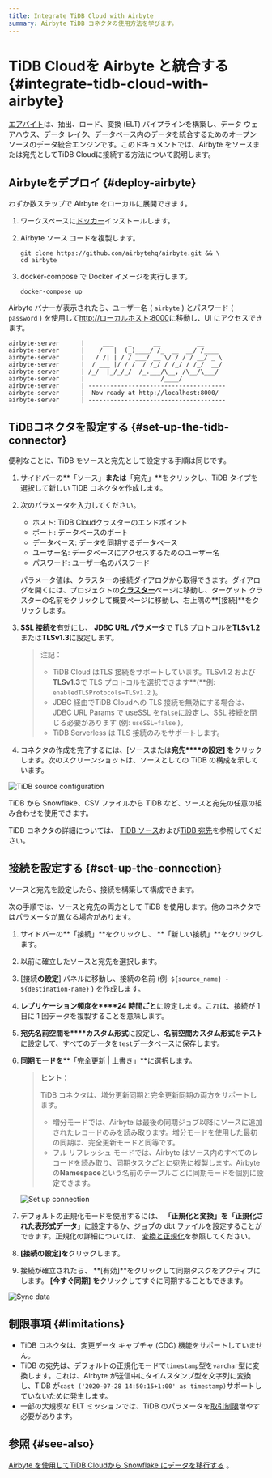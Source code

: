 ```yaml
---
title: Integrate TiDB Cloud with Airbyte
summary: Airbyte TiDB コネクタの使用方法を学びます。
---
```


# TiDB Cloudを Airbyte と統合する {#integrate-tidb-cloud-with-airbyte}

[エアバイト](https://airbyte.com/)は、抽出、ロード、変換 (ELT) パイプラインを構築し、データ ウェアハウス、データ レイク、データベース内のデータを統合するためのオープン ソースのデータ統合エンジンです。このドキュメントでは、Airbyte をソースまたは宛先としてTiDB Cloudに接続する方法について説明します。

## Airbyteをデプロイ {#deploy-airbyte}

わずか数ステップで Airbyte をローカルに展開できます。

1.  ワークスペースに[ドッカー](https://www.docker.com/products/docker-desktop)インストールします。

2.  Airbyte ソース コードを複製します。

    ```shell
    git clone https://github.com/airbytehq/airbyte.git && \
    cd airbyte
    ```

3.  docker-compose で Docker イメージを実行します。

    ```shell
    docker-compose up
    ```

Airbyte バナーが表示されたら、ユーザー名 ( `airbyte` ) とパスワード ( `password` ) を使用して[http://ローカルホスト:8000](http://localhost:8000)に移動し、UI にアクセスできます。

    airbyte-server      |     ___    _      __          __
    airbyte-server      |    /   |  (_)____/ /_  __  __/ /____
    airbyte-server      |   / /| | / / ___/ __ \/ / / / __/ _ \
    airbyte-server      |  / ___ |/ / /  / /_/ / /_/ / /_/  __/
    airbyte-server      | /_/  |_/_/_/  /_.___/\__, /\__/\___/
    airbyte-server      |                     /____/
    airbyte-server      | --------------------------------------
    airbyte-server      |  Now ready at http://localhost:8000/
    airbyte-server      | --------------------------------------

## TiDBコネクタを設定する {#set-up-the-tidb-connector}

便利なことに、TiDB をソースと宛先として設定する手順は同じです。

1.  サイドバーの**「ソース」**または**「宛先」**をクリックし、TiDB タイプを選択して新しい TiDB コネクタを作成します。

2.  次のパラメータを入力してください。

    -   ホスト: TiDB Cloudクラスターのエンドポイント
    -   ポート: データベースのポート
    -   データベース: データを同期するデータベース
    -   ユーザー名: データベースにアクセスするためのユーザー名
    -   パスワード: ユーザー名のパスワード

    パラメータ値は、クラスターの接続ダイアログから取得できます。ダイアログを開くには、プロジェクトの[**クラスター**](https://tidbcloud.com/console/clusters)ページに移動し、ターゲット クラスターの名前をクリックして概要ページに移動し、右上隅の**[接続]**をクリックします。

3.  **SSL 接続を**有効にし、 **JDBC URL パラメータ**で TLS プロトコルを**TLSv1.2**または**TLSv1.3**に設定します。

    > 注記：
    >
    > -   TiDB Cloud はTLS 接続をサポートしています。TLSv1.2 および**TLSv1.3**で TLS プロトコルを選択できます**(**例: `enabledTLSProtocols=TLSv1.2` )。
    > -   JDBC 経由でTiDB Cloudへの TLS 接続を無効にする場合は、JDBC URL Params で useSSL を`false`に設定し、SSL 接続を閉じる必要があります (例: `useSSL=false` )。
    > -   TiDB Serverless は TLS 接続のみをサポートします。

4.  コネクタの作成を完了するには、[ソースまたは**宛先****の設定] を**クリックします。次のスクリーンショットは、ソースとしての TiDB の構成を示しています。

![TiDB source configuration](https://download.pingcap.com/images/docs/tidb-cloud/integration-airbyte-parameters.jpg)

TiDB から Snowflake、CSV ファイルから TiDB など、ソースと宛先の任意の組み合わせを使用できます。

TiDB コネクタの詳細については、 [TiDB ソース](https://docs.airbyte.com/integrations/sources/tidb)および[TiDB 宛先](https://docs.airbyte.com/integrations/destinations/tidb)を参照してください。

## 接続を設定する {#set-up-the-connection}

ソースと宛先を設定したら、接続を構築して構成できます。

次の手順では、ソースと宛先の両方として TiDB を使用します。他のコネクタではパラメータが異なる場合があります。

1.  サイドバーの**「接続」**をクリックし、 **「新しい接続」**をクリックします。

2.  以前に確立したソースと宛先を選択します。

3.  [接続**の設定**] パネルに移動し、接続の名前 (例: `${source_name} - ${destination-name}` ) を作成します。

4.  **レプリケーション頻度を****24 時間ごと**に設定します。これは、接続が 1 日に 1 回データを複製することを意味します。

5.  **宛先名前空間を****カスタム形式**に設定し、**名前空間カスタム形式**を**テスト**に設定して、すべてのデータを`test`データベースに保存します。

6.  **同期モードを****「完全更新 | 上書き」**に選択します。

    > **ヒント：**
    >
    > TiDB コネクタは、増分更新同期と完全更新同期の両方をサポートします。
    >
    > -   増分モードでは、Airbyte は最後の同期ジョブ以降にソースに追加されたレコードのみを読み取ります。増分モードを使用した最初の同期は、完全更新モードと同等です。
    > -   フル リフレッシュ モードでは、Airbyte はソース内のすべてのレコードを読み取り、同期タスクごとに宛先に複製します。Airbyte の**Namespace**という名前のテーブルごとに同期モードを個別に設定できます。

    ![Set up connection](https://download.pingcap.com/images/docs/tidb-cloud/integration-airbyte-connection.jpg)

7.  デフォルトの正規化モードを使用するには、 **「正規化と変換」**を**「正規化された表形式データ**」に設定するか、ジョブの dbt ファイルを設定することができます。正規化の詳細については、 [変換と正規化](https://docs.airbyte.com/operator-guides/transformation-and-normalization/transformations-with-dbt)を参照してください。

8.  **[接続の設定]を**クリックします。

9.  接続が確立されたら、 **[有効]**をクリックして同期タスクをアクティブにします。 **[今すぐ同期] を**クリックしてすぐに同期することもできます。

![Sync data](https://download.pingcap.com/images/docs/tidb-cloud/integration-airbyte-sync.jpg)

## 制限事項 {#limitations}

-   TiDB コネクタは、変更データ キャプチャ (CDC) 機能をサポートしていません。
-   TiDB の宛先は、デフォルトの正規化モードで`timestamp`型を`varchar`型に変換します。これは、Airbyte が送信中にタイムスタンプ型を文字列に変換し、TiDB が`cast ('2020-07-28 14:50:15+1:00' as timestamp)`サポートしていないために発生します。
-   一部の大規模な ELT ミッションでは、TiDB のパラメータを[取引制限](/develop/dev-guide-transaction-restraints.md#large-transaction-restrictions)増やす必要があります。

## 参照 {#see-also}

[Airbyte を使用してTiDB Cloudから Snowflake にデータを移行する](https://www.pingcap.com/blog/using-airbyte-to-migrate-data-from-tidb-cloud-to-snowflake/) 。
